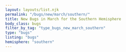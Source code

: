 ```yaml
---
layout: layouts/list.njk
permalink: "/bugs/new/march/southern/"
title: New Bugs in March for the Southern Hemisphere
body_class: bugs
filter_by_tag: "type_bugs_new_march_southern"
type: "bugs"
listing: "bugs"
hemisphere: "southern"
---
```

